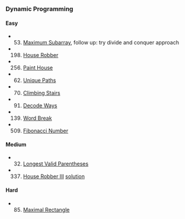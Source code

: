 ### Dynamic Programming
#### Easy
- 53. [Maximum Subarray](https://leetcode.com/problems/maximum-subarray/), follow up: try divide and conquer approach
- 198. [House Robber](https://leetcode.com/problems/house-robber/)
- 256. [Paint House](https://leetcode.com/problems/paint-house/)
- 62. [Unique Paths](https://leetcode.com/problems/unique-paths/)
- 70. [Climbing Stairs](https://leetcode.com/problems/climbing-stairs/)
- 91. [Decode Ways](https://leetcode.com/problems/decode-ways)
- 139. [Word Break](https://leetcode.com/problems/word-break/)
- 509. [Fibonacci Number](https://leetcode.com/problems/fibonacci-number/)

#### Medium
  - 32. [Longest Valid Parentheses](https://leetcode.com/problems/longest-valid-parentheses/)
  - 337. [House Robber III](https://leetcode.com/problems/combination-sum-iii) [solution](https://github.com/jiguan/LeetCode/blob/master/test/com/leetcode/dp/HouseRobberIII.java)

  
#### Hard
- 85. [Maximal Rectangle](https://leetcode.com/problems/maximal-rectangle/)